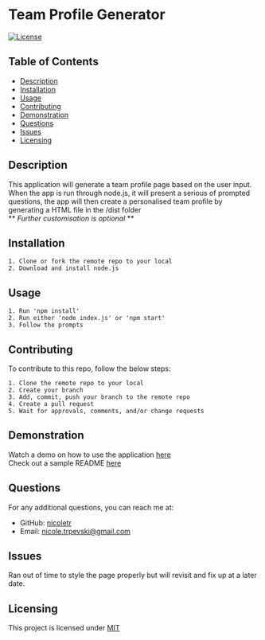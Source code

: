 # Team Profile Generator
[![License](https://img.shields.io/badge/license-MIT-blue.svg)](https://opensource.org/licenses/MIT)
## Table of Contents
* [Description](#description)
* [Installation](#installation)
* [Usage](#usage)
* [Contributing](#contributing)
* [Demonstration](#demonstration)
* [Questions](#questions)
* [Issues](#issues)
* [Licensing](#licensing)

## Description 
This application will generate a team profile page based on the user input. When the app is run through node.js, it will present a serious of prompted questions, the app will then create a personalised team profile by generating a HTML file in the /dist folder <br>
** *Further customisation is optional* ** <br>

## Installation
```
1. Clone or fork the remote repo to your local
2. Download and install node.js
```

## Usage
```
1. Run 'npm install'
2. Run either 'node index.js' or 'npm start'
3. Follow the prompts
```

## Contributing
To contribute to this repo, follow the below steps:
```
1. Clone the remote repo to your local
2. Create your branch
3. Add, commit, push your branch to the remote repo
4. Create a pull request
5. Wait for approvals, comments, and/or change requests
```
## Demonstration
Watch a demo on how to use the application [here]()<br>
Check out a sample README [here]()

## Questions
For any additional questions, you can reach me at:<br>
* GitHub: [nicoletr](https://github.com/nicoletr) <br>
* Email: [nicole.trpevski@gmail.com](mailto:nicole.trpevski@gmail.com)<br>

## Issues
Ran out of time to style the page properly but will revisit and fix up at a later date.

## Licensing 
This project is licensed under [MIT](https://opensource.org/licenses/MIT)